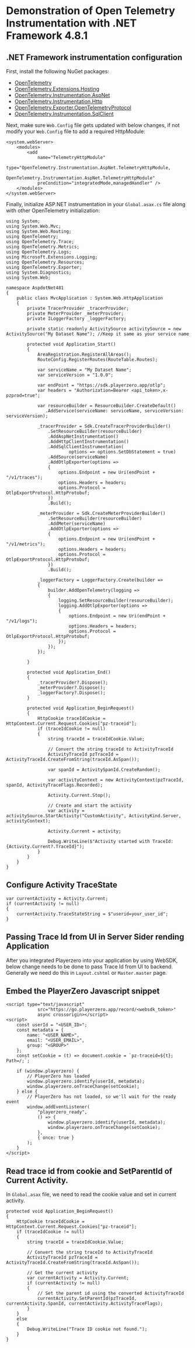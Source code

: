 # Demonstration of Open Telemetry Instrumentation with .NET Framework 4.8.1


## .NET Framework instrumentation configuration

First, install the following NuGet packages:

- [OpenTelemetry](https://www.nuget.org/packages/OpenTelemetry)
- [OpenTelemetry.Extensions.Hosting](https://www.nuget.org/packages/OpenTelemetry.Extensions.Hosting)
- [OpenTelemetry.Instrumentation.AspNet](https://www.nuget.org/packages/OpenTelemetry.Instrumentation.AspNet)
- [OpenTelemetry.Instrumentation.Http](https://www.nuget.org/packages/OpenTelemetry.Instrumentation.Http)
- [OpenTelemetry.Exporter.OpenTelemetryProtocol](https://www.nuget.org/packages/OpenTelemetry.Exporter.OpenTelemetryProtocol/)
- [OpenTelemetry.Instrumentation.SqlClient](https://www.nuget.org/packages/OpenTelemetry.Instrumentation.sqlclient)



Next, make sure ```Web.Config``` file gets updated with below changes, if not modify your ```Web.Config``` file to add a required HttpModule: 

```
<system.webServer>
    <modules>
        <add
            name="TelemetryHttpModule"
            type="OpenTelemetry.Instrumentation.AspNet.TelemetryHttpModule,
                OpenTelemetry.Instrumentation.AspNet.TelemetryHttpModule"
            preCondition="integratedMode,managedHandler" />
    </modules>
</system.webServer>
```

Finally, initialize ASP.NET instrumentation in your ```Global.asax.cs``` file along with other OpenTelemetry initialization:

```
using System;
using System.Web.Mvc;
using System.Web.Routing;
using OpenTelemetry;
using OpenTelemetry.Trace;
using OpenTelemetry.Metrics;
using OpenTelemetry.Logs;
using Microsoft.Extensions.Logging;
using OpenTelemetry.Resources;
using OpenTelemetry.Exporter;
using System.Diagnostics;
using System.Web;

namespace AspdotNet481
{
    public class MvcApplication : System.Web.HttpApplication
    {
        private TracerProvider _tracerProvider;
        private MeterProvider _meterProvider;
        private ILoggerFactory _loggerFactory;

        private static readonly ActivitySource activitySource = new ActivitySource("My Dataset Name"); //Keep it same as your service name

        protected void Application_Start()
        {
            AreaRegistration.RegisterAllAreas();
            RouteConfig.RegisterRoutes(RouteTable.Routes);

            var serviceName = "My Dataset Name";
            var serviceVersion = "1.0.0";

            var endPoint = "https://sdk.playerzero.app/otlp";
            var headers = "Authorization=Bearer <api_token>,x-pzprod=true";

            var resourceBuilder = ResourceBuilder.CreateDefault()
               .AddService(serviceName: serviceName, serviceVersion: serviceVersion);

            _tracerProvider = Sdk.CreateTracerProviderBuilder()
                .SetResourceBuilder(resourceBuilder)
                .AddAspNetInstrumentation()
                .AddHttpClientInstrumentation()
                .AddSqlClientInstrumentation(
                        options => options.SetDbStatement = true)
                .AddSource(serviceName)
                .AddOtlpExporter(options =>
                {
                    options.Endpoint = new Uri(endPoint + "/v1/traces");
                    options.Headers = headers;
                    options.Protocol = OtlpExportProtocol.HttpProtobuf;
                })
                .Build();

            _meterProvider = Sdk.CreateMeterProviderBuilder()
                .SetResourceBuilder(resourceBuilder)
                .AddMeter(serviceName)
                .AddOtlpExporter(options =>
                {
                    options.Endpoint = new Uri(endPoint + "/v1/metrics");
                    options.Headers = headers;
                    options.Protocol = OtlpExportProtocol.HttpProtobuf;
                })
                .Build();

            _loggerFactory = LoggerFactory.Create(builder =>
            {
                builder.AddOpenTelemetry(logging =>
                {
                    logging.SetResourceBuilder(resourceBuilder);
                    logging.AddOtlpExporter(options =>
                    {
                        options.Endpoint = new Uri(endPoint + "/v1/logs");
                        options.Headers = headers;
                        options.Protocol = OtlpExportProtocol.HttpProtobuf;
                    });
                });
            });           

        }

        protected void Application_End()
        {
            _tracerProvider?.Dispose();
            _meterProvider?.Dispose();
            _loggerFactory?.Dispose();
        }
        
        protected void Application_BeginRequest()
        {
            HttpCookie traceIdCookie = HttpContext.Current.Request.Cookies["pz-traceid"];
            if (traceIdCookie != null)
            {
                string traceId = traceIdCookie.Value;

                // Convert the string traceId to ActivityTraceId
                ActivityTraceId pzTraceId = ActivityTraceId.CreateFromString(traceId.AsSpan());
                
                var spanId = ActivitySpanId.CreateRandom();

                var activityContext = new ActivityContext(pzTraceId, spanId, ActivityTraceFlags.Recorded);
                
                Activity.Current.Stop();

                // Create and start the activity
                var activity = activitySource.StartActivity("CustomActivity", ActivityKind.Server, activityContext);
                
                Activity.Current = activity;

                Debug.WriteLine($"Activity started with TraceId: {Activity.Current?.TraceId}");
            }
        }        
    }
}
```


## Configure Activity TraceState
```
var currentActivity = Activity.Current;            
if (currentActivity != null)
{
    currentActivity.TraceStateString = $"userid=your_user_id";
}
```

## Passing Trace Id from UI in Server Sider rending Application
After you integrated Playerzero into your application by using WebSDK, below change needs to be done to pass Trace Id from UI to backend.
Generally we need do this in ```Layout.cshtml``` or ```Master.master``` page.

## Embed the PlayerZero Javascript snippet
```
<script type="text/javascript"
            src="https://go.playerzero.app/record/<websdk_token>"
            async crossorigin></script>
<script>
    const userId = "<USER_ID>";
    const metadata = {
        name: "<USER_NAME>",
        email: "<USER_EMAIL>",
        group: "<GROUP>"
    };
    const setCookie = (t) => document.cookie = `pz-traceid=${t}; Path=/;`;

    if (window.playerzero) {
        // PlayerZero has loaded
        window.playerzero.identify(userId, metadata);
        window.playerzero.onTraceChange(setCookie);
    } else {
        // PlayerZero has not loaded, so we'll wait for the ready event
        window.addEventListener(
            "playerzero_ready",
            () => {
                window.playerzero.identify(userId, metadata);
                window.playerzero.onTraceChange(setCookie);
            },
            { once: true }
        );
    }
</script>
```

## Read trace id from cookie and SetParentId of Current Activity.
In ```Global.asax``` file, we need to read the cookie value and set in current activity.

```
protected void Application_BeginRequest()
{
    HttpCookie traceIdCookie = HttpContext.Current.Request.Cookies["pz-traceid"];
    if (traceIdCookie != null)
    {
        string traceId = traceIdCookie.Value;

        // Convert the string traceId to ActivityTraceId
        ActivityTraceId pzTraceId = ActivityTraceId.CreateFromString(traceId.AsSpan());

        // Get the current activity
        var currentActivity = Activity.Current;
        if (currentActivity != null)
        {
            // Set the parent id using the converted ActivityTraceId
            currentActivity.SetParentId(pzTraceId, currentActivity.SpanId, currentActivity.ActivityTraceFlags);
        }               
    }
    else
    {
        Debug.WriteLine("Trace ID cookie not found.");
    }
}
```